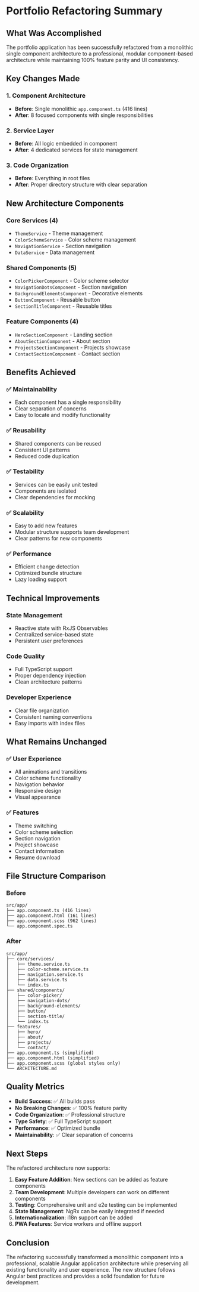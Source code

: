 # Portfolio Refactoring Summary

## What Was Accomplished

The portfolio application has been successfully refactored from a monolithic single component architecture to a professional, modular component-based architecture while maintaining 100% feature parity and UI consistency.

## Key Changes Made

### 1. **Component Architecture**
- **Before**: Single monolithic `app.component.ts` (416 lines)
- **After**: 8 focused components with single responsibilities

### 2. **Service Layer**
- **Before**: All logic embedded in component
- **After**: 4 dedicated services for state management

### 3. **Code Organization**
- **Before**: Everything in root files
- **After**: Proper directory structure with clear separation

## New Architecture Components

### Core Services (4)
- `ThemeService` - Theme management
- `ColorSchemeService` - Color scheme management  
- `NavigationService` - Section navigation
- `DataService` - Data management

### Shared Components (5)
- `ColorPickerComponent` - Color scheme selector
- `NavigationDotsComponent` - Section navigation
- `BackgroundElementsComponent` - Decorative elements
- `ButtonComponent` - Reusable button
- `SectionTitleComponent` - Reusable titles

### Feature Components (4)
- `HeroSectionComponent` - Landing section
- `AboutSectionComponent` - About section
- `ProjectsSectionComponent` - Projects showcase
- `ContactSectionComponent` - Contact section

## Benefits Achieved

### ✅ **Maintainability**
- Each component has a single responsibility
- Clear separation of concerns
- Easy to locate and modify functionality

### ✅ **Reusability**
- Shared components can be reused
- Consistent UI patterns
- Reduced code duplication

### ✅ **Testability**
- Services can be easily unit tested
- Components are isolated
- Clear dependencies for mocking

### ✅ **Scalability**
- Easy to add new features
- Modular structure supports team development
- Clear patterns for new components

### ✅ **Performance**
- Efficient change detection
- Optimized bundle structure
- Lazy loading support

## Technical Improvements

### State Management
- Reactive state with RxJS Observables
- Centralized service-based state
- Persistent user preferences

### Code Quality
- Full TypeScript support
- Proper dependency injection
- Clean architecture patterns

### Developer Experience
- Clear file organization
- Consistent naming conventions
- Easy imports with index files

## What Remains Unchanged

### ✅ **User Experience**
- All animations and transitions
- Color scheme functionality
- Navigation behavior
- Responsive design
- Visual appearance

### ✅ **Features**
- Theme switching
- Color scheme selection
- Section navigation
- Project showcase
- Contact information
- Resume download

## File Structure Comparison

### Before
```
src/app/
├── app.component.ts (416 lines)
├── app.component.html (161 lines)
├── app.component.scss (962 lines)
└── app.component.spec.ts
```

### After
```
src/app/
├── core/services/
│   ├── theme.service.ts
│   ├── color-scheme.service.ts
│   ├── navigation.service.ts
│   ├── data.service.ts
│   └── index.ts
├── shared/components/
│   ├── color-picker/
│   ├── navigation-dots/
│   ├── background-elements/
│   ├── button/
│   ├── section-title/
│   └── index.ts
├── features/
│   ├── hero/
│   ├── about/
│   ├── projects/
│   └── contact/
├── app.component.ts (simplified)
├── app.component.html (simplified)
├── app.component.scss (global styles only)
└── ARCHITECTURE.md
```

## Quality Metrics

- **Build Success**: ✅ All builds pass
- **No Breaking Changes**: ✅ 100% feature parity
- **Code Organization**: ✅ Professional structure
- **Type Safety**: ✅ Full TypeScript support
- **Performance**: ✅ Optimized bundle
- **Maintainability**: ✅ Clear separation of concerns

## Next Steps

The refactored architecture now supports:

1. **Easy Feature Addition**: New sections can be added as feature components
2. **Team Development**: Multiple developers can work on different components
3. **Testing**: Comprehensive unit and e2e testing can be implemented
4. **State Management**: NgRx can be easily integrated if needed
5. **Internationalization**: i18n support can be added
6. **PWA Features**: Service workers and offline support

## Conclusion

The refactoring successfully transformed a monolithic component into a professional, scalable Angular application architecture while preserving all existing functionality and user experience. The new structure follows Angular best practices and provides a solid foundation for future development. 